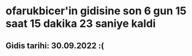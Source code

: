 # ofarukbicer'in gidisine son 6 gun 15 saat 15 dakika 23 saniye kaldi

## Gidis tarihi: 30.09.2022 :(